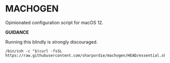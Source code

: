 <!--
# <samp>MACHOGEN</samp>

Opinionated configuration script for macOS 12.

## <samp>OVERVIEW</samp>

<img src="https://fakeimg.pl/852x480/000/fff" width="49.25%"/><img src="https://upload.wikimedia.org/wikipedia/commons/c/ca/1x1.png" width="1.5%"/><img src="https://fakeimg.pl/852x480/000/fff" width="49.25%"/>

## <samp>GUIDANCE</samp>

Running this blindly is strongly discouraged.

```shell
/bin/zsh -c "$(curl -fsSL https://raw.githubusercontent.com/sharpordie/machogen/HEAD/essential.sh)"
```
-->

# MACHOGEN

Opinionated configuration script for macOS 12.

**GUIDANCE**

Running this blindly is strongly discouraged.

```shell
/bin/zsh -c "$(curl -fsSL https://raw.githubusercontent.com/sharpordie/machogen/HEAD/essential.sh)"
```
